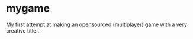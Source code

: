 mygame
======

My first attempt at making an opensourced (multiplayer) game with a very creative title...